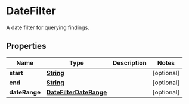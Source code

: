 

# DateFilter

A date filter for querying findings.

## Properties

| Name | Type | Description | Notes |
|------------ | ------------- | ------------- | -------------|
|**start** | [**String**](String.md) |  |  [optional] |
|**end** | [**String**](String.md) |  |  [optional] |
|**dateRange** | [**DateFilterDateRange**](DateFilterDateRange.md) |  |  [optional] |



